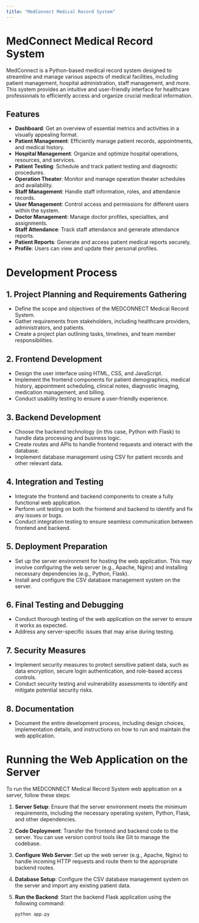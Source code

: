 ```yaml
---
title: "MedConnect Medical Record System"
---
```


# MedConnect Medical Record System

MedConnect is a Python-based medical record system designed to streamline and manage various aspects of medical facilities, including patient management, hospital administration, staff management, and more. This system provides an intuitive and user-friendly interface for healthcare professionals to efficiently access and organize crucial medical information.

## Features

- **Dashboard**: Get an overview of essential metrics and activities in a visually appealing format.
- **Patient Management**: Efficiently manage patient records, appointments, and medical history.
- **Hospital Management**: Organize and optimize hospital operations, resources, and services.
- **Patient Testing**: Schedule and track patient testing and diagnostic procedures.
- **Operation Theater**: Monitor and manage operation theater schedules and availability.
- **Staff Management**: Handle staff information, roles, and attendance records.
- **User Management**: Control access and permissions for different users within the system.
- **Doctor Management**: Manage doctor profiles, specialties, and assignments.
- **Staff Attendance**: Track staff attendance and generate attendance reports.
- **Patient Reports**: Generate and access patient medical reports securely.
- **Profile**: Users can view and update their personal profiles.

# Development Process

## 1. Project Planning and Requirements Gathering

- Define the scope and objectives of the MEDCONNECT Medical Record System.
- Gather requirements from stakeholders, including healthcare providers, administrators, and patients.
- Create a project plan outlining tasks, timelines, and team member responsibilities.

## 2. Frontend Development

- Design the user interface using HTML, CSS, and JavaScript.
- Implement the frontend components for patient demographics, medical history, appointment scheduling, clinical notes, diagnostic imaging, medication management, and billing.
- Conduct usability testing to ensure a user-friendly experience.

## 3. Backend Development

- Choose the backend technology (in this case, Python with Flask) to handle data processing and business logic.
- Create routes and APIs to handle frontend requests and interact with the database.
- Implement database management using CSV for patient records and other relevant data.

## 4. Integration and Testing

- Integrate the frontend and backend components to create a fully functional web application.
- Perform unit testing on both the frontend and backend to identify and fix any issues or bugs.
- Conduct integration testing to ensure seamless communication between frontend and backend.

## 5. Deployment Preparation

- Set up the server environment for hosting the web application. This may involve configuring the web server (e.g., Apache, Nginx) and installing necessary dependencies (e.g., Python, Flask).
- Install and configure the CSV database management system on the server.

## 6. Final Testing and Debugging

- Conduct thorough testing of the web application on the server to ensure it works as expected.
- Address any server-specific issues that may arise during testing.

## 7. Security Measures

- Implement security measures to protect sensitive patient data, such as data encryption, secure login authentication, and role-based access controls.
- Conduct security testing and vulnerability assessments to identify and mitigate potential security risks.

## 8. Documentation

- Document the entire development process, including design choices, implementation details, and instructions on how to run and maintain the web application.

# Running the Web Application on the Server

To run the MEDCONNECT Medical Record System web application on a server, follow these steps:

1. **Server Setup**: Ensure that the server environment meets the minimum requirements, including the necessary operating system, Python, Flask, and other dependencies.

2. **Code Deployment**: Transfer the frontend and backend code to the server. You can use version control tools like Git to manage the codebase.

3. **Configure Web Server**: Set up the web server (e.g., Apache, Nginx) to handle incoming HTTP requests and route them to the appropriate backend routes.

4. **Database Setup**: Configure the CSV database management system on the server and import any existing patient data.

5. **Run the Backend**: Start the backend Flask application using the following command:

   ```bash
   python app.py
